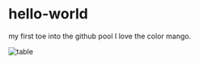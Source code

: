 # hello-world
my first toe into the github pool
I love the color mango. 

![table](/SQLite_Screenies/table_creation.png)
